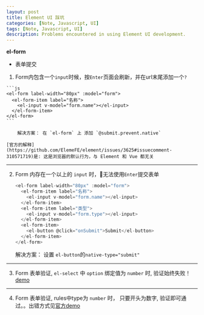 ```yaml
---
layout: post
title: Element UI 踩坑
categories: [Note, Javascript, UI]
tags: [Note, Javascript, UI]
description: Problems encountered in using Element UI development.
---
```


**el-form**

 * 表单提交

  1. Form内包含一个`input`时候，按`Enter`页面会刷新，并在url末尾添加一个`?`

    ```js
    <el-form label-width="80px" :model="form">
      <el-form-item label="名称">
        <el-input v-model="form.name"></el-input>
      </el-form-item>
    </el-form>
    ```

        解决方案： 在 `el-form` 上 添加 `@submit.prevent.native`

    [官方的解释](https://github.com/ElemeFE/element/issues/3625#issuecomment-310571719)是: 这是浏览器的默认行为，与 Element 和 Vue 都无关

----

  2. Form 内存在一个以上的 `input` 时，无法使用`Enter`提交表单

      ```js
      <el-form label-width="80px" :model="form">
        <el-form-item label="名称">
          <el-input v-model="form.name"></el-input>
        </el-form-item>
        <el-form-item label="类型">
          <el-input v-model="form.type"></el-input>
        </el-form-item>
        <el-form-item>
          <el-button @click="onSubmit">Submit</el-button>
        </el-form-item>
      </el-form>
      ```

        解决方案： 设置 `el-button`的`native-type="submit"`

----

  3. Form 表单验证, `el-select` 中 `option` 绑定值为 `number` 时, 验证始终失败！[demo](http://jsbin.com/ciravejuye/edit?html,output)

----

  4. Form 表单验证, rules中type为 `number` 时， 只要开头为数字, 验证即可通过。。出错方式见[官方demo](https://jsfiddle.net/api/post/library/pure/)